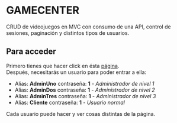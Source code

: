 # GAMECENTER

CRUD de videojuegos en MVC con consumo de una API, control de sesiones, paginación y distintos tipos de usuarios.

## Para acceder

Primero tienes que hacer click en ésta [página](http://gamecenter.epizy.com/).</br>
Después, necesitarás un usuario para poder entrar a ella:</br>
* Alias: **AdminUno** contraseña: **1** - *Administrador de nivel 1*
* Alias: **AdminDos** contraseña: **1** - *Administrador de nivel 2*
* Alias: **AdminTres** contraseña: **1** - *Administrador de nivel 3*
* Alias: **Cliente** contraseña: **1** - *Usuario normal*</br>

Cada usuario puede hacer y ver cosas distintas de la página.


